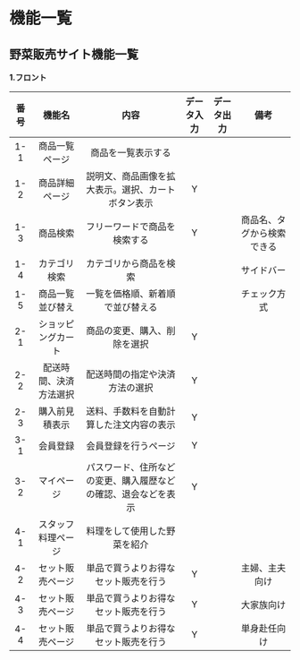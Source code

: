 # 機能一覧
## 野菜販売サイト機能一覧
**1.フロント**

|番号|機能名|内容|データ入力|データ出力|備考|
|:---:|:---:|:---:|:---:|:---:|:---:|
|1-1|商品一覧ページ|商品を一覧表示する||||
|1-2|商品詳細ページ|説明文、商品画像を拡大表示。選択、カートボタン表示|Y||||
|1-3|商品検索|フリーワードで商品を検索する|Y||商品名、タグから検索できる|
|1-4|カテゴリ検索|カテゴリから商品を検索|||サイドバー|
|1-5|商品一覧並び替え|一覧を価格順、新着順で並び替える|||チェック方式|
|2-1|ショッピングカート|商品の変更、購入、削除を選択|Y|||
|2-2|配送時間、決済方法選択|配送時間の指定や決済方法の選択|Y|||
|2-3|購入前見積表示|送料、手数料を自動計算した注文内容の表示|Y|||
|3-1|会員登録|会員登録を行うページ|Y|||
|3-2|マイページ|パスワード、住所などの変更、購入履歴などの確認、退会などを表示|Y|||
|4-1|スタッフ料理ページ|料理をして使用した野菜を紹介||||
|4-2|セット販売ページ|単品で買うよりお得なセット販売を行う|Y||主婦、主夫向け|
|4-3|セット販売ページ|単品で買うよりお得なセット販売を行う|Y||大家族向け|
|4-4|セット販売ページ|単品で買うよりお得なセット販売を行う|Y||単身赴任向け|
